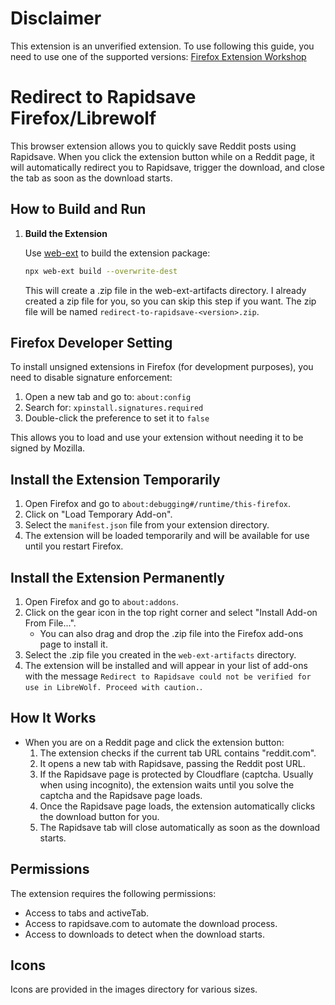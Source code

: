# Disclaimer
This extension is an unverified extension. To use following this guide, you need to use one of the supported versions:
[Firefox Extension Workshop](https://extensionworkshop.com/documentation/publish/signing-and-distribution-overview/#signing-your-addons)

# Redirect to Rapidsave Firefox/Librewolf

This browser extension allows you to quickly save Reddit posts using Rapidsave. When you click the extension button while on a Reddit page, it will automatically redirect you to Rapidsave, trigger the download, and close the tab as soon as the download starts.

## How to Build and Run

1. **Build the Extension**

   Use [web-ext](https://github.com/mozilla/web-ext) to build the extension package:

   ```sh
   npx web-ext build --overwrite-dest
   ```

   This will create a .zip file in the web-ext-artifacts directory. I already created a zip file for you, so you can skip this step if you want.
   The zip file will be named `redirect-to-rapidsave-<version>.zip`.

## Firefox Developer Setting

To install unsigned extensions in Firefox (for development purposes), you need to disable signature enforcement:

1. Open a new tab and go to: `about:config`
2. Search for: `xpinstall.signatures.required`
3. Double-click the preference to set it to `false`

This allows you to load and use your extension without needing it to be signed by Mozilla.

## Install the Extension Temporarily
1. Open Firefox and go to `about:debugging#/runtime/this-firefox`.
2. Click on "Load Temporary Add-on".
3. Select the `manifest.json` file from your extension directory.
4. The extension will be loaded temporarily and will be available for use until you restart Firefox.

## Install the Extension Permanently
1. Open Firefox and go to `about:addons`.
2. Click on the gear icon in the top right corner and select "Install Add-on From File...".
    - You can also drag and drop the .zip file into the Firefox add-ons page to install it.
3. Select the .zip file you created in the `web-ext-artifacts` directory.
4. The extension will be installed and will appear in your list of add-ons with the message ``Redirect to Rapidsave could not be verified for use in LibreWolf. Proceed with caution.``.

## How It Works

- When you are on a Reddit page and click the extension button:
  1. The extension checks if the current tab URL contains "reddit.com".
  2. It opens a new tab with Rapidsave, passing the Reddit post URL.
  3. If the Rapidsave page is protected by Cloudflare (captcha. Usually when using incognito), the extension waits until you solve the captcha and the Rapidsave page loads.
  4. Once the Rapidsave page loads, the extension automatically clicks the download button for you.
  5. The Rapidsave tab will close automatically as soon as the download starts.

## Permissions

The extension requires the following permissions:

- Access to tabs and activeTab.
- Access to rapidsave.com to automate the download process.
- Access to downloads to detect when the download starts.

## Icons

Icons are provided in the images directory for various sizes.